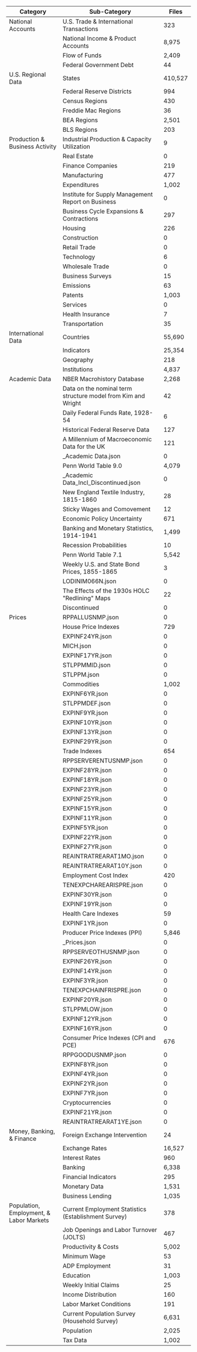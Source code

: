 | Category                                | Sub-Category                                                 | Files   |
|-----------------------------------------|--------------------------------------------------------------|---------|
| National Accounts                       | U.S. Trade & International Transactions                      | 323     |
|                                         | National Income & Product Accounts                           | 8,975   |
|                                         | Flow of Funds                                                | 2,409   |
|                                         | Federal Government Debt                                      | 44      |
| U.S. Regional Data                      | States                                                       | 410,527 |
|                                         | Federal Reserve Districts                                    | 994     |
|                                         | Census Regions                                               | 430     |
|                                         | Freddie Mac Regions                                          | 36      |
|                                         | BEA Regions                                                  | 2,501   |
|                                         | BLS Regions                                                  | 203     |
| Production & Business Activity          | Industrial Production & Capacity Utilization                 | 9       |
|                                         | Real Estate                                                  | 0       |
|                                         | Finance Companies                                            | 219     |
|                                         | Manufacturing                                                | 477     |
|                                         | Expenditures                                                 | 1,002   |
|                                         | Institute for Supply Management Report on Business           | 0       |
|                                         | Business Cycle Expansions & Contractions                     | 297     |
|                                         | Housing                                                      | 226     |
|                                         | Construction                                                 | 0       |
|                                         | Retail Trade                                                 | 0       |
|                                         | Technology                                                   | 6       |
|                                         | Wholesale Trade                                              | 0       |
|                                         | Business Surveys                                             | 15      |
|                                         | Emissions                                                    | 63      |
|                                         | Patents                                                      | 1,003   |
|                                         | Services                                                     | 0       |
|                                         | Health Insurance                                             | 7       |
|                                         | Transportation                                               | 35      |
| International Data                      | Countries                                                    | 55,690  |
|                                         | Indicators                                                   | 25,354  |
|                                         | Geography                                                    | 218     |
|                                         | Institutions                                                 | 4,837   |
| Academic Data                           | NBER Macrohistory Database                                   | 2,268   |
|                                         | Data on the nominal term structure model from Kim and Wright | 42      |
|                                         | Daily Federal Funds Rate, 1928-54                            | 6       |
|                                         | Historical Federal Reserve Data                              | 127     |
|                                         | A Millennium of Macroeconomic Data for the UK                | 121     |
|                                         | _Academic Data.json                                          | 0       |
|                                         | Penn World Table 9.0                                         | 4,079   |
|                                         | _Academic Data_Incl_Discontinued.json                        | 0       |
|                                         | New England Textile Industry, 1815-1860                      | 28      |
|                                         | Sticky Wages and Comovement                                  | 12      |
|                                         | Economic Policy Uncertainty                                  | 671     |
|                                         | Banking and Monetary Statistics, 1914-1941                   | 1,499   |
|                                         | Recession Probabilities                                      | 10      |
|                                         | Penn World Table 7.1                                         | 5,542   |
|                                         | Weekly U.S. and State Bond Prices, 1855-1865                 | 3       |
|                                         | LODINIM066N.json                                             | 0       |
|                                         | The Effects of the 1930s HOLC "Redlining" Maps               | 22      |
|                                         | Discontinued                                                 | 0       |
| Prices                                  | RPPALLUSNMP.json                                             | 0       |
|                                         | House Price Indexes                                          | 729     |
|                                         | EXPINF24YR.json                                              | 0       |
|                                         | MICH.json                                                    | 0       |
|                                         | EXPINF17YR.json                                              | 0       |
|                                         | STLPPMMID.json                                               | 0       |
|                                         | STLPPM.json                                                  | 0       |
|                                         | Commodities                                                  | 1,002   |
|                                         | EXPINF6YR.json                                               | 0       |
|                                         | STLPPMDEF.json                                               | 0       |
|                                         | EXPINF9YR.json                                               | 0       |
|                                         | EXPINF10YR.json                                              | 0       |
|                                         | EXPINF13YR.json                                              | 0       |
|                                         | EXPINF29YR.json                                              | 0       |
|                                         | Trade Indexes                                                | 654     |
|                                         | RPPSERVERENTUSNMP.json                                       | 0       |
|                                         | EXPINF28YR.json                                              | 0       |
|                                         | EXPINF18YR.json                                              | 0       |
|                                         | EXPINF23YR.json                                              | 0       |
|                                         | EXPINF25YR.json                                              | 0       |
|                                         | EXPINF15YR.json                                              | 0       |
|                                         | EXPINF11YR.json                                              | 0       |
|                                         | EXPINF5YR.json                                               | 0       |
|                                         | EXPINF22YR.json                                              | 0       |
|                                         | EXPINF27YR.json                                              | 0       |
|                                         | REAINTRATREARAT1MO.json                                      | 0       |
|                                         | REAINTRATREARAT10Y.json                                      | 0       |
|                                         | Employment Cost Index                                        | 420     |
|                                         | TENEXPCHAREARISPRE.json                                      | 0       |
|                                         | EXPINF30YR.json                                              | 0       |
|                                         | EXPINF19YR.json                                              | 0       |
|                                         | Health Care Indexes                                          | 59      |
|                                         | EXPINF1YR.json                                               | 0       |
|                                         | Producer Price Indexes (PPI)                                 | 5,846   |
|                                         | _Prices.json                                                 | 0       |
|                                         | RPPSERVEOTHUSNMP.json                                        | 0       |
|                                         | EXPINF26YR.json                                              | 0       |
|                                         | EXPINF14YR.json                                              | 0       |
|                                         | EXPINF3YR.json                                               | 0       |
|                                         | TENEXPCHAINFRISPRE.json                                      | 0       |
|                                         | EXPINF20YR.json                                              | 0       |
|                                         | STLPPMLOW.json                                               | 0       |
|                                         | EXPINF12YR.json                                              | 0       |
|                                         | EXPINF16YR.json                                              | 0       |
|                                         | Consumer Price Indexes (CPI and PCE)                         | 676     |
|                                         | RPPGOODUSNMP.json                                            | 0       |
|                                         | EXPINF8YR.json                                               | 0       |
|                                         | EXPINF4YR.json                                               | 0       |
|                                         | EXPINF2YR.json                                               | 0       |
|                                         | EXPINF7YR.json                                               | 0       |
|                                         | Cryptocurrencies                                             | 0       |
|                                         | EXPINF21YR.json                                              | 0       |
|                                         | REAINTRATREARAT1YE.json                                      | 0       |
| Money, Banking, & Finance               | Foreign Exchange Intervention                                | 24      |
|                                         | Exchange Rates                                               | 16,527  |
|                                         | Interest Rates                                               | 960     |
|                                         | Banking                                                      | 6,338   |
|                                         | Financial Indicators                                         | 295     |
|                                         | Monetary Data                                                | 1,531   |
|                                         | Business Lending                                             | 1,035   |
| Population, Employment, & Labor Markets | Current Employment Statistics (Establishment Survey)         | 378     |
|                                         | Job Openings and Labor Turnover (JOLTS)                      | 467     |
|                                         | Productivity & Costs                                         | 5,002   |
|                                         | Minimum Wage                                                 | 53      |
|                                         | ADP Employment                                               | 31      |
|                                         | Education                                                    | 1,003   |
|                                         | Weekly Initial Claims                                        | 25      |
|                                         | Income Distribution                                          | 160     |
|                                         | Labor Market Conditions                                      | 191     |
|                                         | Current Population Survey (Household Survey)                 | 6,631   |
|                                         | Population                                                   | 2,025   |
|                                         | Tax Data                                                     | 1,002   |